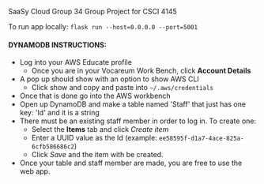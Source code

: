 SaaSy Cloud Group 34
Group Project for CSCI 4145

To run app locally: 
`flask run --host=0.0.0.0 --port=5001`

#### DYNAMODB INSTRUCTIONS:

* Log into your AWS Educate profile
    * Once you are in your Vocareum Work Bench, click **Account Details**
* A pop up should show with an option to show AWS CLI
    * Click show and copy and paste into `~/.aws/credentials`
* Once that is done go into the AWS workbench
* Open up DynamoDB and make a table named 'Staff' that just has one key: 'Id' and it is a string
* There must be an existing staff member in order to log in. To create one:
  * Select the **Items** tab and click *Create item*
  * Enter a UUID value as the Id (example: `ee58595f-d1a7-4ace-825a-6cfb586686c2`)
  * Click *Save* and the item with be created.
* Once your table and staff member are made, you are free to use the web app.
